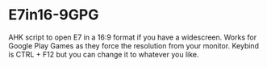 # E7in16-9GPG
AHK script to open E7 in a 16:9 format if you have a widescreen. Works for Google Play Games as they force the resolution from your monitor.
Keybind is CTRL + F12 but you can change it to whatever you like.
